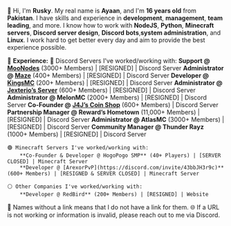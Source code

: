 🧐 Hi, I'm **Rusky**. My real name is **Ayaan**, and I'm **16 years old** from **Pakistan**. I have skills and experience in **development**, **management**, **team leading**, and more. I know how to work with **NodeJS**, **Python**, **Minecraft servers**, **Discord server design**, **Discord bots**,**system administration**, and **Linux**. I work hard to get better every day and aim to provide the best experience possible.

📜 **Experience:**
    🔵 Discord Servers I've worked/working with:
        **Support @ [MooNodes](https://discord.com/invite/jUwawB5uBP)** (3000+ Members) | [RESIGNED] | Discord Server
        **Administrator @ [Maze](https://discord.com/invite/j2xTVard5N)** (400+ Members) | [RESIGNED] | Discord Server
        **Developer @ [KingsMC](https://discord.com/invite/kingsmc)** (200+ Members) | [RESIGNED] | Discord Server
        **Administrator @ [Jexterio’s Server](https://discord.gg/HTxucykFu7)** (600+ Members) | [RESIGNED] | Discord Server
        **Administrator @ MelonMC** (2000+ Members) | [RESIGNED] | Discord Server
        **Co-Founder @ [J4J’s Coin Shop](https://discord.gg/NbmWHywm4p)** (600+ Members) | Discord Server
        **Partnership Manager @ Reward’s Hometown** (11,000+ Members) | [RESIGNED] | Discord Server
        **Administrator @ AtlasMC** (3000+ Members) | [RESIGNED] | Discord Server
        **Community Manager @ Thunder Rayz** (1000+ Members) | [RESIGNED] | Discord Server

    🟢 Minecraft Servers I've worked/working with:
        **Co-Founder & Developer @ HogoPogo SMP** (40+ Players) | [SERVER CLOSED] | Minecraft Server
        **Developer @ [ArexorPvP](https://discord.com/invite/43bbJH3r9c)** (600+ Members) | [RESIGNED & SERVER CLOSED] | Minecraft Server
    
    ⚪ Other Companies I've worked/working with:
        **Developer @ RedBird** (200+ Members) | [RESIGNED] | Website

🔖 Names without a link means that I do not have a link for them. 
🌐 If a URL is not working or information is invalid, please reach out to me via Discord.
